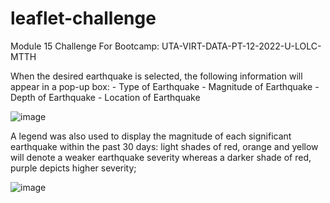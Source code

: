 # leaflet-challenge
Module 15 Challenge For Bootcamp: UTA-VIRT-DATA-PT-12-2022-U-LOLC-MTTH

When the desired earthquake is selected, the following information will appear in a pop-up box:
    - Type of Earthquake
    - Magnitude of Earthquake
    - Depth of Earthquake
    - Location of Earthquake

![image](https://user-images.githubusercontent.com/97980927/221663154-5ba6a3eb-2fd9-4481-b7fc-2f0b6495c116.png)

A legend was also used to display the magnitude of each significant earthquake within the past 30 days: light shades of red, orange and yellow will denote a weaker earthquake severity whereas a darker shade of red, purple depicts higher severity;

![image](https://user-images.githubusercontent.com/97980927/221663430-031a9c1d-0126-4f32-8bcc-0e761630d212.png)
